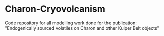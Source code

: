 # Charon-Cryovolcanism
Code repository for all modelling work done for the publication: "Endogenically sourced volatiles on Charon and other Kuiper Belt objects"
